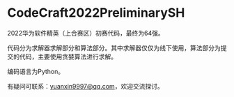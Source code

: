 # CodeCraft2022PreliminarySH
2022华为软件精英（上合赛区）初赛代码，最终为64强。

代码分为求解器求解部分和算法部分。其中求解器仅仅为线下使用，算法部分为提交的代码，主要使用贪婪算法进行求解。

编码语言为Python。

有疑问可联系：yuanxin9997@qq.com，欢迎交流探讨。

